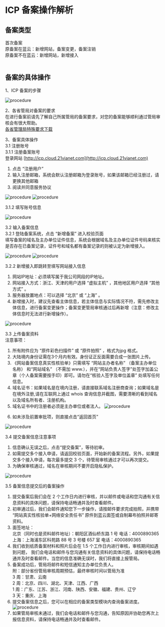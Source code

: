 <properties
	pageTitle="原备案不在蓝云-新增接入 | Azure"
	description="ICP 备案类型为原备案不在蓝云的新增接入操作流程"
	services="icp"
	documentationCenter=""
	authors="will"
	manager="edwinc"
	editor=""
	tags="icp"/>

<tags
	ms.service="icp"
	ms.workload=""
	ms.tgt_pltfrm=""
	ms.devlang="na"
	ms.topic="article"
	ms.date="02/2017"
	wacn.date="02/2017"
	wacn.lang="cn" 
	ms.author="will"/>


# ICP 备案操作解析

## 备案类型

首次备案</br>
原备案在蓝云：新增网站，备案变更，备案注销</br>
原备案不在蓝云：新增网站，新增接入
</br>
</br>

## 备案的具体操作
1、ICP 备案的步骤

![procedure](./media/7-1.png)
</br>

2、各省管局对备案的要求</br>
在进行备案前请先了解自己所属管局的备案要求，对您的备案能够顺利通过管局审核会有很大帮助。</br>
[各省管理局特殊要求下载](//wacndevelop.blob.core.chinacloudapi.cn/marketing-resource/documents/special-request.pdf)
</br>

3、备案具体操作</br>
3.1 注册账号</br>
3.1.1 注册备案账号</br>
登录网站 [http://icp.cloud.21vianet.com](http://icp.cloud.21vianet.com)

1)	点击 “注册用户”</br>
2)	输入注册邮箱，系统会默认注册邮箱为登录账号，如果该邮箱已经注册过，请更换其他邮箱</br>
3)	阅读并同意服务协议


![procedure](./media/7-2.png)
![procedure](./media/7-3.png)
</br>

3.1.2 填写账号信息

![procedure](./media/7-4.png)
</br>

3.2 输入备案信息</br>
3.2.1 登陆备案系统，点击 “新增备案” 进入校验页面</br>
填写备案的域名及主办单位证件信息，系统会根据域名及主办单位证件号码来核实是否存在已备案记录，证件号和域名都有备案记录的则被认定为新增接入。

![procedure](./media/7-5.png)
![procedure](./media/7-6.png)
</br>

3.2.2 新增接入即跳转至填写网站接入信息</br>
1)	网站IP地址：必须填写属于我公司网段的IP地址。</br>
2)	网站接入方式：浙江、天津的用户选择 “虚拟主机” ，其他地区用户选择 “其他方式” 。</br>
3)	服务器放置地点：可以选择 “北京” 或 “上海” 。</br>
4)	新增接入时，建议先查看主体信息，若主体信息与实际情况不符，需先修改主体信息，进行备案变更操作；备案变更管局审核通过后再新增（注意：修改主体信息时无法进行新增操作）。


![procedure](./media/7-7.png)
</br>

3.3 上传备案资料</br>
注意事项：</br>

1)	所有附件应为 “原件彩色扫描件” 或 “原件拍照” ，格式为jpg 格式。</br>
2)	大陆境内身份证需在3个月内有效。身份证正反面需要合成一张图片上传。</br>
3)	《网站备案信息真实性核验单》只需填写 “网站主办者名称” （备案主办单位名称） 和“网站域名” （不需加 www.），并在“网站负责人签字”处签字加盖公章（个人备案需要按手印）即可。请勿在“核验人签字及单位盖章” 处填写任何信息。</br>
4)	域名证书：如果域名是在境内注册，请直接联系域名注册商查询；如果域名是在境外注册,请在互联网上通过 whois 查询信息并截图，需要清晰的看到域名以及域名所有者、注册机构。</br>
5)	域名证书中的注册者必须是主办单位或者法人。
 ![procedure](./media/7-8.png) </br>
 6. 如未涉及前置审批项，则直接点击“返回首页”
 
 ![procedure](./media/7-9.png)
</br>

3.4 提交备案信息注意事项</br>
1)	信息确认无误之后，点击“提交备案”，等待初审。</br>
2)	如需提交多个接入申请，请返回校验页面，开始新的备案流程。另外，如果提交多个接入申请，每次最多提交 3 个，待管局审核通过才可以再次提交。</br>
3)	为确保审核通过，域名在审核期间不要开启隐私保护。

![procedure](./media/7-10.png)
</br>

3.5 备案信息提交后的备案操作</br>

 1. 提交备案后我们会在 2 个工作日内进行审核，并以邮件或电话和您沟通有关信息资料的具体问题，请保持电话畅通并及时查看邮件。</br>
 2. 初审通过后，我们会邮件通知您下一步操作，请按邮件要求完成拍照，并携带 “网站真实性核验单+网络安全责任书” 原件到蓝云面签或自制幕布拍照并邮寄资料。</br>
 3. 面签地址：</br>
    北京（同时也是资料邮件地址）：朝阳区酒仙桥东路 1 号 电话：4000890365 </br>
    上海：上海浦东区科苑路 88 号 3 号楼 657 室 电话：4000890365 </br>
 4. 我们收到纸质备案材料和照片后会在 1.5 个工作日内进行审核，审核期间如遇到问题， 我们会电话和邮件与您沟通有关信息资料的具体问题，请保持电话畅通并及时查看邮件。当您的信息准确无误时，我们将直接上报管局。</br>
 5. 备案成功后，管局将邮件和短信通知主办单位负责人。</br>
    附：部分省份管局审核周期预估，最终审核时间以管局为准</br>
    3 周：甘肃、云南</br>
    2 周：北京、四川、湖北、天津、江西、广西</br>
    1 周：广东、江苏、浙江、河南、陕西、安徽、福建、贵州、辽宁</br>
    3 天：重庆、上海</br>
 6. 提交备案信息之后，您可以在相应的备案类型模块内查询备案进度。 ![procedure](./media/7-11.png) </br>
 7. 如果管局审核未通过，我们会电话和邮件与您沟通，告知原因并协助您再次上报信息资料，请保持电话畅通并及时查看邮件。

</br>
</br>